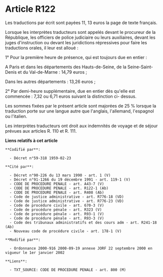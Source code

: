 # Article R122

Les traductions par écrit sont payées 11, 13 euros la page de texte français.

Lorsque les interprètes traducteurs sont appelés devant le procureur de la République, les officiers de police judiciaire ou
leurs auxiliaires, devant les juges d'instruction ou devant les juridictions répressives pour faire les traductions orales,
il leur est alloué :

1° Pour la première heure de présence, qui est toujours due en entier :

A Paris et dans les départements des Hauts-de-Seine, de la Seine-Saint-Denis et du Val-de-Marne : 14,79 euros ;

Dans les autres départements : 13,26 euros ;

2° Par demi-heure supplémentaire, due en entier dès qu'elle est commencée : 7,32 ou 6,71 euros suivant la distinction ci-
dessus.

Les sommes fixées par le présent article sont majorées de 25 % lorsque la traduction porte sur une langue autre que
l'anglais, l'allemand, l'espagnol ou l'italien.

Les interprètes traducteurs ont droit aux indemnités de voyage et de séjour prévues aux articles R. 110 et R. 111.

**Liens relatifs à cet article**

	**Codifié par**:

	  - Décret n°59-318 1959-02-23

	**Cité par**:

	  - Décret n°90-226 du 13 mars 1990 - art. 1 (V)
	  - Décret n°91-1266 du 19 décembre 1991 - art. 119-1 (V)
	  - CODE DE PROCEDURE PENALE - art. A43-7 (V)
	  - CODE DE PROCEDURE PENALE - art. R122-1 (Ab)
	  - CODE DE PROCEDURE PENALE - art. R408 (Ab)
	  - Code de justice administrative - art. R776-18 (VD)
	  - Code de justice administrative - art. R776-23 (VD)
	  - Code de procédure civile - art. 670-3 (V)
	  - Code de procédure pénale - art. R323 (V)
	  - Code de procédure pénale - art. R93-1 (V)
	  - Code de procédure pénale - art. R93-3 (V)
	  - Code des tribunaux administratifs et des cours adm - art. R241-18 (Ab)
	  - Nouveau code de procédure civile - art. 178-1 (V)

	**Modifié par**:

	  - Ordonnance 2000-916 2000-09-19 annexe JORF 22 septembre 2000 en vigueur le 1er janvier 2002

	**Liens**:

	  - TXT_SOURCE: CODE DE PROCEDURE PENALE - art. 800 (M)
